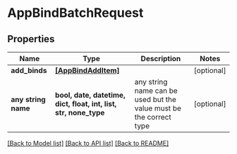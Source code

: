 # AppBindBatchRequest


## Properties
Name | Type | Description | Notes
------------ | ------------- | ------------- | -------------
**add_binds** | [**[AppBindAddItem]**](AppBindAddItem.md) |  | [optional] 
**any string name** | **bool, date, datetime, dict, float, int, list, str, none_type** | any string name can be used but the value must be the correct type | [optional]

[[Back to Model list]](../README.md#documentation-for-models) [[Back to API list]](../README.md#documentation-for-api-endpoints) [[Back to README]](../README.md)


